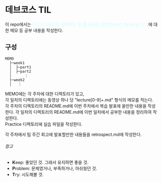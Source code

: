 # 데브코스 TIL
이 repo에서는 <span style="color: rgb(200, 255, 255)">타입스크립트로 함께하는 웹 풀 사이클 개발(React, Node.js) 2기</span>에 대한 메모 등 공부 내용을 작성한다.
## 구성
```
MEMO  
  ├─week1  
  │  ├─part1  
  │  ├─part2
  │      ⋮
  ├─week2
  │   ⋮
```
MEMO에는 각 주차에 대한 디렉토리가 있고,  
각 일차의 디렉토리에는 동영상 하나 당 "lecture[0-9]+.md" 형식의 메모를 적는다.  
각 주차의 디렉토리의 README.md에 이번 주차에서 복습 발표에 쓸만한 내용을 작성한다.
각 일차의 디렉토리의 README.md에 이번 일차에서 공부한 내용을 정리하여 작성한다.  
Practice 디렉토리에 실습 파일을 작성한다.

각 주차에서 팀 주간 회고에 발표할만한 내용들을 retrospect.md에 작성한다.
###### 참고
- **K**eep: 좋았던 것. 그래서 유지하면 좋을 것.
- **P**roblem: 문제였거나, 부족하거나, 아쉬웠던 것.
- **T**ry: 시도해볼 것.